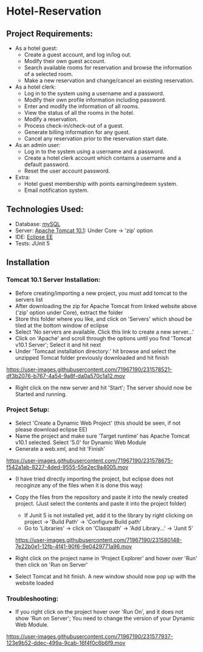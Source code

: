 # Hotel-Reservation
## Project Requirements:
- As a hotel guest:
  - Create a guest account, and log in/log out.
  - Modify their own guest account.
  - Search available rooms for reservation and browse the information of a selected room.
  - Make a new reservation and change/cancel an existing reservation.
- As a hotel clerk:
  - Log in to the system using a username and a password.
  - Modify their own profile information including password.
  - Enter and modify the information of all rooms.
  - View the status of all the rooms in the hotel.
  - Modify a reservation.
  - Process check-in/check-out of a guest.
  - Generate billing information for any guest.
  - Cancel any reservation prior to the reservation start date.
- As an admin user:
  - Log in to the system using a username and a password.
  - Create a hotel clerk account which contains a username and a default password.
  - Reset the user account password.
- Extra:
  - Hotel guest membership with points earning/redeem system.
  - Email notification system.

## Technologies Used:
- Database: [mySQL](https://www.mysql.com/products/workbench/)
- Server: [Apache Tomcat 10.1](https://tomcat.apache.org/download-10.cgi): Under Core -> 'zip' option
- IDE: [Eclipse EE](https://www.eclipse.org/downloads/packages/release/2023-03/r/eclipse-ide-enterprise-java-and-web-developers)
- Tests: JUnit 5

## Installation
### Tomcat 10.1 Server Installation:
- Before creating/importing a new project, you must add tomcat to the servers list
- After downloading the zip for Apache Tomcat from linked website above ('zip' option under Core), extract the folder
- Store this folder where you like, and click on 'Servers' which shoud be tiled at the bottom window of eclipse
- Select 'No servers are available. Click this link to create a new server...'
- Click on 'Apache' and scroll through the options until you find 'Tomcat v10.1 Server'; Select it and hit next
- Under 'Tomcaat installation directory:' hit browse and select the unzipped Tomcat folder previously downloaded and hit finish

https://user-images.githubusercontent.com/71967190/231578521-df3b2076-b767-4a54-9a8f-da0a570c1a12.mov


- Right click on the new server and hit 'Start'; The server should now be Started and running.
### Project Setup:
- Select 'Create a Dynamic Web Project' (this should be seen, if not please download eclipse EE)
- Name the project and make sure 'Target runtime' has Apache Tomcat v10.1 selected. Select '5.0' for Dynamic Web Module
- Generate a web.xml, and hit 'Finish'

https://user-images.githubusercontent.com/71967190/231578675-f542a1ab-8227-4ded-9555-55e2ec9a4005.mov


- (I have tried directly importing the project, but eclipse does not recoginze any of the files when it is done this way)
- Copy the files from the repository and paste it into the newly created project. (Just select the contents and paste it into the project folder)
  - If Junit 5 is not installed yet, add it to the library by right clicking on project -> 'Build Path' -> 'Configure Build path'
  - Go to 'Libraries' -> click on 'Classpath' -> 'Add Library...' -> 'Junit 5'
  
  https://user-images.githubusercontent.com/71967190/231580148-7e22b0e1-12fb-4f41-90f6-9e0429771a96.mov


- Right click on the project name in 'Project Explorer' and hover over 'Run' then click on 'Run on Server'
- Select Tomcat and hit finish. A new window should now pop up with the website loaded
### Troubleshooting:
- If you right click on the project hover over 'Run On', and it does not show 'Run on Server'; You need to change the version of your Dynamic Web Module.

https://user-images.githubusercontent.com/71967190/231577937-123e9b52-ddec-499a-9cab-16f4f0c6b6f9.mov


